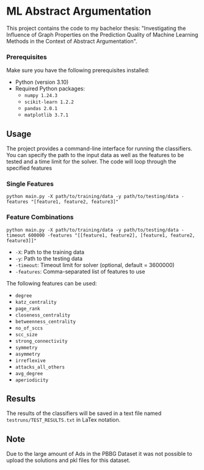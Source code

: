 # ML Abstract Argumentation

This project contains the code to my bachelor thesis: "Investigating the Influence of Graph Properties on the Prediction Quality of Machine Learning Methods in the Context of Abstract Argumentation".


### Prerequisites

Make sure you have the following prerequisites installed:

- Python (version 3.10)
- Required Python packages:
  - `numpy 1.24.3`
  - `scikit-learn 1.2.2`
  - `pandas 2.0.1`
  - `matplotlib 3.7.1`


## Usage

The project provides a command-line interface for running the classifiers. You can specify the path to the input data as well as the features to be tested and a time limit for the solver. The code will loop through the specified features

### Single Features 
```shell
python main.py -X path/to/training/data -y path/to/testing/data -features "[feature1, feature2, feature3]"
```

### Feature Combinations
```shell
python main.py -X path/to/training/data -y path/to/testing/data -timeout 600000 -features "[[feature1, feature2], [feature1, feature2, feature3]]"
```

- `-X`: Path to the training data
- `-y`: Path to the testing data
- `-timeout`: Timeout limit for solver (optional, default = 3600000)
- `-features`: Comma-separated list of features to use

The following features can be used:

- `degree`
- `katz_centrality`
- `page_rank`
- `closeness_centrality`
- `betweenness_centrality`
- `no_of_sccs`
- `scc_size`
- `strong_connectivity`
- `symmetry`
- `asymmetry`
- `irreflexive`
- `attacks_all_others`
- `avg_degree`
- `aperiodicity`

## Results

The results of the classifiers will be saved in a text file named `testruns/TEST_RESULTS.txt` in LaTex notation.


## Note

Due to the large amount of Ads in the PBBG Dataset it was not possible to upload the solutions and pkl files for this dataset.



